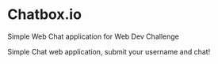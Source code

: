 # Chatbox.io
Simple Web Chat application for Web Dev Challenge

Simple Chat web application, submit your username and chat! 
